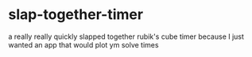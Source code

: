 # slap-together-timer
a really really quickly slapped together rubik's cube timer because I just wanted an app that would plot ym solve times
